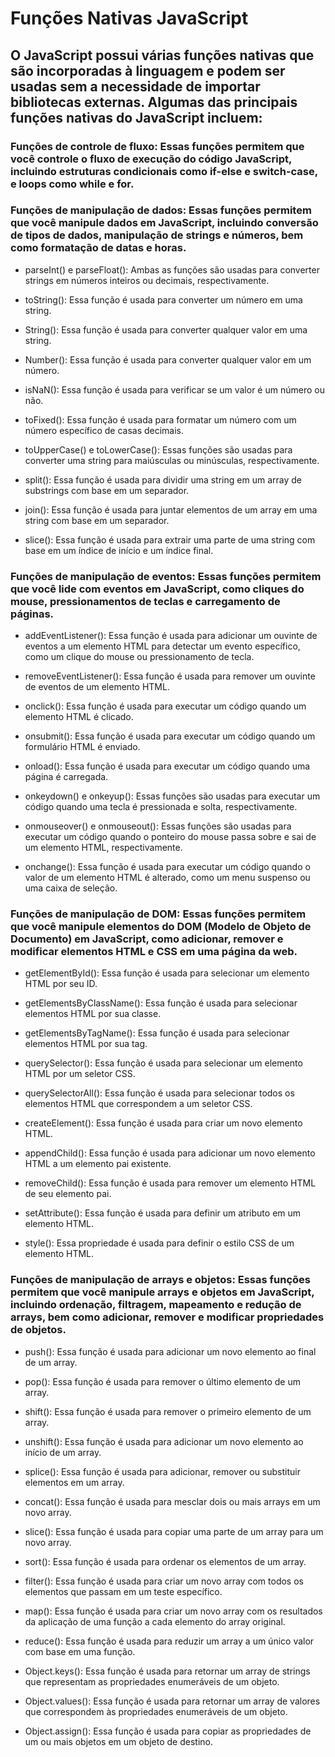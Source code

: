# Funções Nativas JavaScript

## O JavaScript possui várias funções nativas que são incorporadas à linguagem e podem ser usadas sem a necessidade de importar bibliotecas externas. Algumas das principais funções nativas do JavaScript incluem:

### Funções de controle de fluxo: Essas funções permitem que você controle o fluxo de execução do código JavaScript, incluindo estruturas condicionais como if-else e switch-case, e loops como while e for.

### Funções de manipulação de dados: Essas funções permitem que você manipule dados em JavaScript, incluindo conversão de tipos de dados, manipulação de strings e números, bem como formatação de datas e horas.

- parseInt() e parseFloat(): Ambas as funções são usadas para converter strings em números inteiros ou decimais, respectivamente.

- toString(): Essa função é usada para converter um número em uma string.

- String(): Essa função é usada para converter qualquer valor em uma string.

- Number(): Essa função é usada para converter qualquer valor em um número.

- isNaN(): Essa função é usada para verificar se um valor é um número ou não.

- toFixed(): Essa função é usada para formatar um número com um número específico de casas decimais.

- toUpperCase() e toLowerCase(): Essas funções são usadas para converter uma string para maiúsculas ou minúsculas, respectivamente.

- split(): Essa função é usada para dividir uma string em um array de substrings com base em um separador.

- join(): Essa função é usada para juntar elementos de um array em uma string com base em um separador.

- slice(): Essa função é usada para extrair uma parte de uma string com base em um índice de início e um índice final.

### Funções de manipulação de eventos: Essas funções permitem que você lide com eventos em JavaScript, como cliques do mouse, pressionamentos de teclas e carregamento de páginas.

- addEventListener(): Essa função é usada para adicionar um ouvinte de eventos a um elemento HTML para detectar um evento específico, como um clique do mouse ou pressionamento de tecla.

- removeEventListener(): Essa função é usada para remover um ouvinte de eventos de um elemento HTML.

- onclick(): Essa função é usada para executar um código quando um elemento HTML é clicado.

- onsubmit(): Essa função é usada para executar um código quando um formulário HTML é enviado.

- onload(): Essa função é usada para executar um código quando uma página é carregada.

- onkeydown() e onkeyup(): Essas funções são usadas para executar um código quando uma tecla é pressionada e solta, respectivamente.

- onmouseover() e onmouseout(): Essas funções são usadas para executar um código quando o ponteiro do mouse passa sobre e sai de um elemento HTML, respectivamente.

- onchange(): Essa função é usada para executar um código quando o valor de um elemento HTML é alterado, como um menu suspenso ou uma caixa de seleção.

### Funções de manipulação de DOM: Essas funções permitem que você manipule elementos do DOM (Modelo de Objeto de Documento) em JavaScript, como adicionar, remover e modificar elementos HTML e CSS em uma página da web.

- getElementById(): Essa função é usada para selecionar um elemento HTML por seu ID.

- getElementsByClassName(): Essa função é usada para selecionar elementos HTML por sua classe.

- getElementsByTagName(): Essa função é usada para selecionar elementos HTML por sua tag.

- querySelector(): Essa função é usada para selecionar um elemento HTML por um seletor CSS.

- querySelectorAll(): Essa função é usada para selecionar todos os elementos HTML que correspondem a um seletor CSS.

- createElement(): Essa função é usada para criar um novo elemento HTML.

- appendChild(): Essa função é usada para adicionar um novo elemento HTML a um elemento pai existente.

- removeChild(): Essa função é usada para remover um elemento HTML de seu elemento pai.

- setAttribute(): Essa função é usada para definir um atributo em um elemento HTML.

- style(): Essa propriedade é usada para definir o estilo CSS de um elemento HTML.

### Funções de manipulação de arrays e objetos: Essas funções permitem que você manipule arrays e objetos em JavaScript, incluindo ordenação, filtragem, mapeamento e redução de arrays, bem como adicionar, remover e modificar propriedades de objetos.

- push(): Essa função é usada para adicionar um novo elemento ao final de um array.

- pop(): Essa função é usada para remover o último elemento de um array.

- shift(): Essa função é usada para remover o primeiro elemento de um array.

- unshift(): Essa função é usada para adicionar um novo elemento ao início de um array.

- splice(): Essa função é usada para adicionar, remover ou substituir elementos em um array.

- concat(): Essa função é usada para mesclar dois ou mais arrays em um novo array.

- slice(): Essa função é usada para copiar uma parte de um array para um novo array.

- sort(): Essa função é usada para ordenar os elementos de um array.

- filter(): Essa função é usada para criar um novo array com todos os elementos que passam em um teste específico.

- map(): Essa função é usada para criar um novo array com os resultados da aplicação de uma função a cada elemento do array original.

- reduce(): Essa função é usada para reduzir um array a um único valor com base em uma função.

- Object.keys(): Essa função é usada para retornar um array de strings que representam as propriedades enumeráveis de um objeto.

- Object.values(): Essa função é usada para retornar um array de valores que correspondem às propriedades enumeráveis de um objeto.

- Object.assign(): Essa função é usada para copiar as propriedades de um ou mais objetos em um objeto de destino.